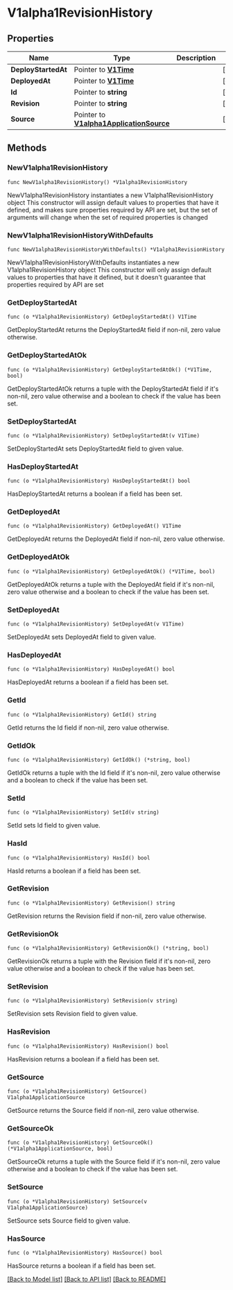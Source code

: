 # V1alpha1RevisionHistory

## Properties

Name | Type | Description | Notes
------------ | ------------- | ------------- | -------------
**DeployStartedAt** | Pointer to [**V1Time**](V1Time.md) |  | [optional] 
**DeployedAt** | Pointer to [**V1Time**](V1Time.md) |  | [optional] 
**Id** | Pointer to **string** |  | [optional] 
**Revision** | Pointer to **string** |  | [optional] 
**Source** | Pointer to [**V1alpha1ApplicationSource**](V1alpha1ApplicationSource.md) |  | [optional] 

## Methods

### NewV1alpha1RevisionHistory

`func NewV1alpha1RevisionHistory() *V1alpha1RevisionHistory`

NewV1alpha1RevisionHistory instantiates a new V1alpha1RevisionHistory object
This constructor will assign default values to properties that have it defined,
and makes sure properties required by API are set, but the set of arguments
will change when the set of required properties is changed

### NewV1alpha1RevisionHistoryWithDefaults

`func NewV1alpha1RevisionHistoryWithDefaults() *V1alpha1RevisionHistory`

NewV1alpha1RevisionHistoryWithDefaults instantiates a new V1alpha1RevisionHistory object
This constructor will only assign default values to properties that have it defined,
but it doesn't guarantee that properties required by API are set

### GetDeployStartedAt

`func (o *V1alpha1RevisionHistory) GetDeployStartedAt() V1Time`

GetDeployStartedAt returns the DeployStartedAt field if non-nil, zero value otherwise.

### GetDeployStartedAtOk

`func (o *V1alpha1RevisionHistory) GetDeployStartedAtOk() (*V1Time, bool)`

GetDeployStartedAtOk returns a tuple with the DeployStartedAt field if it's non-nil, zero value otherwise
and a boolean to check if the value has been set.

### SetDeployStartedAt

`func (o *V1alpha1RevisionHistory) SetDeployStartedAt(v V1Time)`

SetDeployStartedAt sets DeployStartedAt field to given value.

### HasDeployStartedAt

`func (o *V1alpha1RevisionHistory) HasDeployStartedAt() bool`

HasDeployStartedAt returns a boolean if a field has been set.

### GetDeployedAt

`func (o *V1alpha1RevisionHistory) GetDeployedAt() V1Time`

GetDeployedAt returns the DeployedAt field if non-nil, zero value otherwise.

### GetDeployedAtOk

`func (o *V1alpha1RevisionHistory) GetDeployedAtOk() (*V1Time, bool)`

GetDeployedAtOk returns a tuple with the DeployedAt field if it's non-nil, zero value otherwise
and a boolean to check if the value has been set.

### SetDeployedAt

`func (o *V1alpha1RevisionHistory) SetDeployedAt(v V1Time)`

SetDeployedAt sets DeployedAt field to given value.

### HasDeployedAt

`func (o *V1alpha1RevisionHistory) HasDeployedAt() bool`

HasDeployedAt returns a boolean if a field has been set.

### GetId

`func (o *V1alpha1RevisionHistory) GetId() string`

GetId returns the Id field if non-nil, zero value otherwise.

### GetIdOk

`func (o *V1alpha1RevisionHistory) GetIdOk() (*string, bool)`

GetIdOk returns a tuple with the Id field if it's non-nil, zero value otherwise
and a boolean to check if the value has been set.

### SetId

`func (o *V1alpha1RevisionHistory) SetId(v string)`

SetId sets Id field to given value.

### HasId

`func (o *V1alpha1RevisionHistory) HasId() bool`

HasId returns a boolean if a field has been set.

### GetRevision

`func (o *V1alpha1RevisionHistory) GetRevision() string`

GetRevision returns the Revision field if non-nil, zero value otherwise.

### GetRevisionOk

`func (o *V1alpha1RevisionHistory) GetRevisionOk() (*string, bool)`

GetRevisionOk returns a tuple with the Revision field if it's non-nil, zero value otherwise
and a boolean to check if the value has been set.

### SetRevision

`func (o *V1alpha1RevisionHistory) SetRevision(v string)`

SetRevision sets Revision field to given value.

### HasRevision

`func (o *V1alpha1RevisionHistory) HasRevision() bool`

HasRevision returns a boolean if a field has been set.

### GetSource

`func (o *V1alpha1RevisionHistory) GetSource() V1alpha1ApplicationSource`

GetSource returns the Source field if non-nil, zero value otherwise.

### GetSourceOk

`func (o *V1alpha1RevisionHistory) GetSourceOk() (*V1alpha1ApplicationSource, bool)`

GetSourceOk returns a tuple with the Source field if it's non-nil, zero value otherwise
and a boolean to check if the value has been set.

### SetSource

`func (o *V1alpha1RevisionHistory) SetSource(v V1alpha1ApplicationSource)`

SetSource sets Source field to given value.

### HasSource

`func (o *V1alpha1RevisionHistory) HasSource() bool`

HasSource returns a boolean if a field has been set.


[[Back to Model list]](../README.md#documentation-for-models) [[Back to API list]](../README.md#documentation-for-api-endpoints) [[Back to README]](../README.md)


